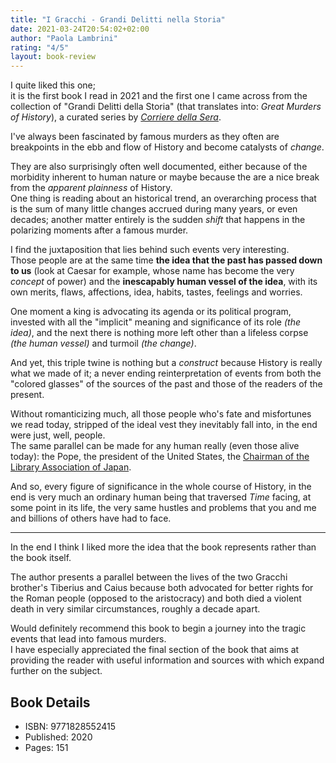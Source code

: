 ```yaml
---
title: "I Gracchi - Grandi Delitti nella Storia"
date: 2021-03-24T20:54:02+02:00
author: "Paola Lambrini"
rating: "4/5"
layout: book-review
---
```


I quite liked this one;  
it is the first book I read in 2021 and the first one I came across from the
collection of "Grandi Delitti della Storia" (that translates into: *Great
Murders of History*), a curated series by *[Corriere della
Sera](https://en.wikipedia.org/wiki/Corriere_della_Sera)*.

I've always been fascinated by famous murders as they often are breakpoints in
the ebb and flow of History and become catalysts of *change*.

They are also surprisingly often well documented, either because of the
morbidity inherent to human nature or maybe because the are a nice break from
the *apparent plainness* of History.  
One thing is reading about an historical trend, an overarching process that is
the sum of many little changes accrued during many years, or even decades;
another matter entirely is the sudden *shift* that happens in the polarizing
moments after a famous murder.

I find the juxtaposition that lies behind such events very interesting.  
Those people are at the same time **the idea that the past has passed down to
us** (look at Caesar for example, whose name has become the very *concept* of
power) and the **inescapably human vessel of the idea**, with its own merits,
flaws, affections, idea, habits, tastes, feelings and worries.

One moment a king is advocating its agenda or its political program, invested
with all the "implicit" meaning and significance of its role *(the idea)*, and
the next there is nothing more left other than a lifeless corpse *(the human
vessel)* and turmoil *(the change)*.  

And yet, this triple twine is nothing but a *construct* because History is
really what we made of it; a never ending reinterpretation of events from both
the "colored glasses" of the sources of the past and those of the readers of
the present.

Without romanticizing much, all those people who's fate and misfortunes we read
today, stripped of the ideal vest they inevitably fall into, in the end were
just, well, people.  
The same parallel can be made for any human really (even those alive today):
the Pope, the president of the United States, the [Chairman of the Library
Association of Japan](http://www.jla.or.jp/portals/0/html/jla-e.html#jla).

And so, every figure of significance in the whole course of History, in the end
is very much an ordinary human being that traversed *Time* facing, at some
point in its life, the very same hustles and problems that you and me and
billions of others have had to face.

***

In the end I think I liked more the idea that the book represents rather than
the book itself.

The author presents a parallel between the lives of the two Gracchi brother's
Tiberius and Caius because both advocated for better rights for the Roman
people (opposed to the aristocracy) and both died a violent death in very
similar circumstances, roughly a decade apart.

Would definitely recommend this book to begin a journey into the tragic events
that lead into famous murders.  
I have especially appreciated the final section of the book that aims at
providing the reader with useful information and sources with which expand
further on the subject.

## Book Details

- ISBN: 9771828552415
- Published: 2020
- Pages: 151
